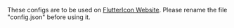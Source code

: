 These configs are to be used on [FlutterIcon Website](https://www.fluttericon.com/).
Please rename the file "config.json" before using it.